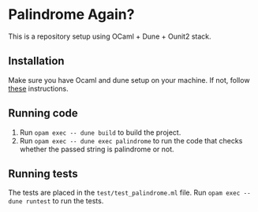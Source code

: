 # Palindrome Again?
This is a repository setup using OCaml + Dune + Ounit2 stack. 

## Installation
Make sure you have Ocaml and dune setup on your machine. If not, follow [these](https://ocaml.org/docs/installing-ocaml) instructions.

## Running code
1. Run `opam exec -- dune build` to build the project.
2. Run `opam exec -- dune exec palindrome` to run the code that checks whether the passed string is palindrome or not.

## Running tests
The tests are placed in the `test/test_palindrome.ml` file.
Run `opam exec -- dune runtest` to run the tests.